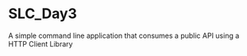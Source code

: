 # SLC_Day3
A simple command line application that consumes a public API using a HTTP Client Library
